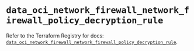 # `data_oci_network_firewall_network_firewall_policy_decryption_rule`

Refer to the Terraform Registry for docs: [`data_oci_network_firewall_network_firewall_policy_decryption_rule`](https://registry.terraform.io/providers/oracle/oci/6.18.0/docs/data-sources/network_firewall_network_firewall_policy_decryption_rule).
